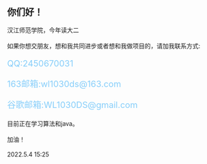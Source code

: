 你们好！
---
<div>汉江师范学院，今年读大二</div>
<br>
<div>如果你想交朋友，想和我共同进步或者想和我做项目的，请加我联系方式:</div>
<p style="color:lightskyblue; font-size:20px">QQ:2450670031</p>
<p style="color:lightskyblue; font-size:20px">163邮箱:wl1030ds@163.com</p>
<p style="color:lightskyblue; font-size:20px">谷歌邮箱:WL1030DS@gmail.com</p>
<div>目前正在学习算法和java。</div>
<br>
<div>加油！</div>
<br>
<div>2022.5.4 15:25</div>
